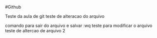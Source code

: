#Github


Teste da aula de git
teste de alteracao do arquivo

comando para sair do arquivo e salvar :wq
teste para modificar o arquivo
teste de altercao de arquivo 2
